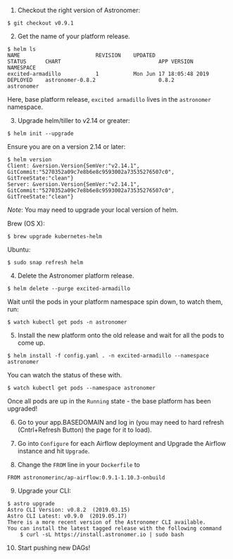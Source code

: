 1) Checkout the right version of Astronomer:

`$ git checkout v0.9.1`

2) Get the name of your platform release.

```
$ helm ls
NAME                       	REVISION	UPDATED                 	STATUS  	CHART                            	APP VERSION  	NAMESPACE
excited-armadillo          	1       	Mon Jun 17 18:05:48 2019	DEPLOYED	astronomer-0.8.2                 	0.8.2        	astronomer
```

Here, base platform release, `excited armadillo` lives in the `astronomer` namespace.

3) Upgrade helm/tiller to v2.14 or greater:

```
$ helm init --upgrade
```

Ensure you are on a version 2.14 or later:

```
$ helm version
Client: &version.Version{SemVer:"v2.14.1", GitCommit:"5270352a09c7e8b6e8c9593002a73535276507c0", GitTreeState:"clean"}
Server: &version.Version{SemVer:"v2.14.1", GitCommit:"5270352a09c7e8b6e8c9593002a73535276507c0", GitTreeState:"clean"}
```
_Note_: You may need to upgrade your local version of helm.

Brew (OS X):
```
$ brew upgrade kubernetes-helm
```

Ubuntu:
```
$ sudo snap refresh helm
```

4) Delete the Astronomer platform release.

```
$ helm delete --purge excited-armadillo
```

Wait until the pods in your platform namespace spin down, to watch them, run:

```
$ watch kubectl get pods -n astronomer
```

5) Install the new platform onto the old release and wait for all the pods to come up.

```
$ helm install -f config.yaml . -n excited-armadillo --namespace astronomer
```

You can watch the status of these with.

```
$ watch kubectl get pods --namespace astronomer
```
Once all pods are up in the `Running` state - the base platform has been upgraded!

6) Go to your app.BASEDOMAIN and log in (you may need to hard refresh (Cntrl+Refresh Button) the page for it to load).

7) Go into `Configure` for each Airflow deployment and Upgrade the Airflow instance and hit `Upgrade`.

8) Change the `FROM` line in your `Dockerfile` to

```
FROM astronomerinc/ap-airflow:0.9.1-1.10.3-onbuild
```

9) Upgrade your CLI:

```
$ astro upgrade
Astro CLI Version: v0.8.2  (2019.03.15)
Astro CLI Latest: v0.9.0  (2019.05.17)
There is a more recent version of the Astronomer CLI available.
You can install the latest tagged release with the following command
	$ curl -sL https://install.astronomer.io | sudo bash

```

10) Start pushing new DAGs!
